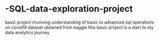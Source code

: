# -SQL-data-exploration-project
basic project involving understanding of basic to advanced sql operations on covid19 dataset obtained from kaggle
this basic project is a start to my data analytics journey
